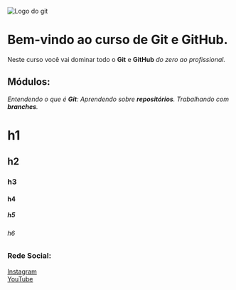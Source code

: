 ![Logo do git](https://logosmarcas.net/wp-content/uploads/2020/12/GitHub-Logo-650x366.png)

# Bem-vindo ao curso de Git e GitHub.
Neste curso você vai dominar todo o **Git** e **GitHub** _do zero ao profissional._

## Módulos:
_Entendendo o que é **Git**: Aprendendo sobre **repositórios**. Trabalhando com **branches**._

# h1
## h2
### h3
#### h4
##### h5
###### h6

### Rede Social:
[Instagram](https://instagram.com/tiberiope)
<br>
[YouTube](https://www.youtube.com/channel/UCgQL93l8tDdWPBlQMC3s69Q)